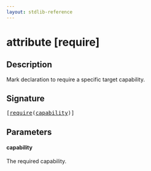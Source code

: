 ```yaml
---
layout: stdlib-reference
---
```


# attribute [require]

## Description

Mark declaration to require a specific target capability.

## Signature

<pre>
[<a href="require.md">require</a>(<a href="require.md#decl-capability" class="code_param">capability</a>)]
</pre>

## Parameters

####  <a id="decl-capability"></a>capability
The required capability.



<script>
// Fix .md links to .html when on ReadTheDocs
if (window.location.hostname.includes('readthedocs') || 
    window.location.hostname.includes('rtfd.io')) {
  document.addEventListener('DOMContentLoaded', function() {
    const links = document.querySelectorAll('a');
    links.forEach(link => {
      if (link.getAttribute('href') && link.getAttribute('href').endsWith('.md')) {
        link.href = link.href.replace(/\.md($|#|\?)/, '.html$1');
      }
    });
  });
}
</script>
